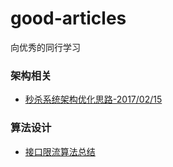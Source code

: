 # good-articles

向优秀的同行学习

### 架构相关

* [秒杀系统架构优化思路-2017/02/15](https://mp.weixin.qq.com/s?__biz=MjM5ODYxMDA5OQ==&mid=2651959391&idx=1&sn=fb28fd5e5f0895ddb167406d8a735548&mpshare=1&scene=1&srcid=0215WsbIG4296Flc1pjkgKbD&pass_ticket=r963QN0cbHqlwTPWb2bfCrYXlLySCV39prTGNnbSJlJ89CSChqkQiYQmOHQsFeh6#rd)

### 算法设计

* [接口限流算法总结](http://www.kissyu.org/2016/08/13/%E9%99%90%E6%B5%81%E7%AE%97%E6%B3%95%E6%80%BB%E7%BB%93/)
